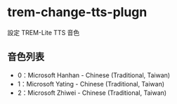 # trem-change-tts-plugn
設定 TREM-Lite TTS 音色

## 音色列表

- 0：Microsoft Hanhan - Chinese (Traditional, Taiwan)
- 1：Microsoft Yating - Chinese (Traditional, Taiwan)
- 2：Microsoft Zhiwei - Chinese (Traditional, Taiwan)